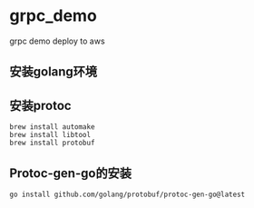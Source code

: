 # grpc_demo
grpc demo deploy to aws

## 安装golang环境

## 安装protoc

```shell
brew install automake
brew install libtool
brew install protobuf
```

## Protoc-gen-go的安装

```shell
go install github.com/golang/protobuf/protoc-gen-go@latest
```

